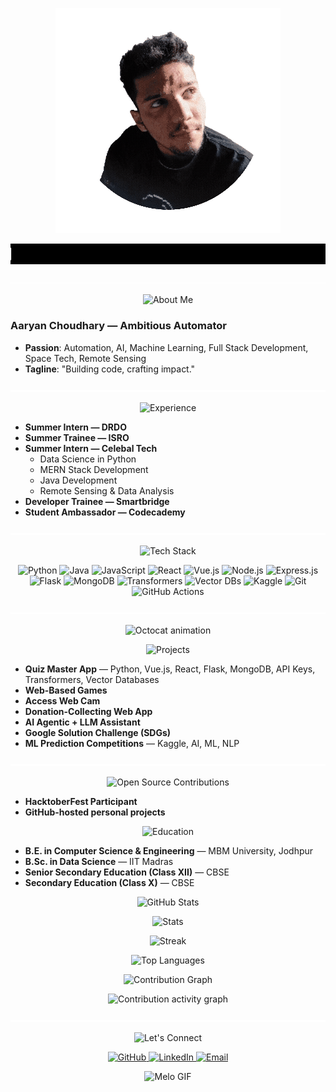 <p align="center">
  <img src="https://raw.githubusercontent.com/IRONalways17/NLP/main/gifd.gif" alt="Intro GIF" />
</p>

<p align="center">
  <img src="https://raw.githubusercontent.com/IRONalways17/NLP/main/typing-intro.svg" alt="Hi, I'm Aaryan — I build things with code 🚀 (typing animation)" />
</p>

<p align="center">
  <img src="https://raw.githubusercontent.com/IRONalways17/NLP/main/divider-animated-white.svg" alt="divider" />
</p>

<p align="center">
  <img src="https://capsule-render.vercel.app/api?type=rect&color=000000&height=60&section=header&text=ABOUT%20ME&fontSize=28&fontColor=FFFFFF&fontAlignY=50" alt="About Me" />
</p>

### Aaryan Choudhary — Ambitious Automator
- **Passion**: Automation, AI, Machine Learning, Full Stack Development, Space Tech, Remote Sensing
- **Tagline**: "Building code, crafting impact."

<p align="center">
  <img src="https://raw.githubusercontent.com/IRONalways17/NLP/main/divider-animated-black.svg" alt="divider" />
</p>

<p align="center">
  <img src="https://capsule-render.vercel.app/api?type=rect&color=FFFFFF&height=60&section=header&text=EXPERIENCE&fontSize=28&fontColor=000000&fontAlignY=50" alt="Experience" />
</p>

- **Summer Intern — DRDO**
- **Summer Trainee — ISRO**
- **Summer Intern — Celebal Tech**
  - Data Science in Python
  - MERN Stack Development
  - Java Development
  - Remote Sensing & Data Analysis
- **Developer Trainee — Smartbridge**
- **Student Ambassador — Codecademy**

<p align="center">
  <img src="https://raw.githubusercontent.com/IRONalways17/NLP/main/divider-animated-white.svg" alt="divider" />
</p>

<p align="center">
  <img src="https://capsule-render.vercel.app/api?type=rect&color=000000&height=60&section=header&text=TECH%20STACK&fontSize=28&fontColor=FFFFFF&fontAlignY=50" alt="Tech Stack" />
</p>

<p align="center">
  <img src="https://img.shields.io/badge/Python-000000?style=for-the-badge&logo=python&logoColor=FFFFFF" alt="Python" />
  <img src="https://img.shields.io/badge/Java-000000?style=for-the-badge&logo=openjdk&logoColor=FFFFFF" alt="Java" />
  <img src="https://img.shields.io/badge/JavaScript-000000?style=for-the-badge&logo=javascript&logoColor=FFFFFF" alt="JavaScript" />
  <img src="https://img.shields.io/badge/React-000000?style=for-the-badge&logo=react&logoColor=FFFFFF" alt="React" />
  <img src="https://img.shields.io/badge/Vue.js-000000?style=for-the-badge&logo=vuedotjs&logoColor=FFFFFF" alt="Vue.js" />
  <img src="https://img.shields.io/badge/Node.js-000000?style=for-the-badge&logo=nodedotjs&logoColor=FFFFFF" alt="Node.js" />
  <img src="https://img.shields.io/badge/Express.js-000000?style=for-the-badge&logo=express&logoColor=FFFFFF" alt="Express.js" />
  <img src="https://img.shields.io/badge/Flask-000000?style=for-the-badge&logo=flask&logoColor=FFFFFF" alt="Flask" />
  <img src="https://img.shields.io/badge/MongoDB-000000?style=for-the-badge&logo=mongodb&logoColor=FFFFFF" alt="MongoDB" />
  <img src="https://img.shields.io/badge/Transformers-000000?style=for-the-badge&logo=huggingface&logoColor=FFFFFF" alt="Transformers" />
  <img src="https://img.shields.io/badge/Vector%20DBs-000000?style=for-the-badge&logoColor=FFFFFF" alt="Vector DBs" />
  <img src="https://img.shields.io/badge/Kaggle-000000?style=for-the-badge&logo=kaggle&logoColor=FFFFFF" alt="Kaggle" />
  <img src="https://img.shields.io/badge/Git-000000?style=for-the-badge&logo=git&logoColor=FFFFFF" alt="Git" />
  <img src="https://img.shields.io/badge/GitHub%20Actions-000000?style=for-the-badge&logo=githubactions&logoColor=FFFFFF" alt="GitHub Actions" />
</p>

<p align="center">
  <img src="https://raw.githubusercontent.com/IRONalways17/NLP/main/divider-animated-white.svg" alt="divider" />
</p>

<p align="center">
  <img src="https://github.githubassets.com/images/spinners/octocat-spinner-64.gif" width="48" alt="Octocat animation" />
</p>

<p align="center">
  <img src="https://capsule-render.vercel.app/api?type=rect&color=000000&height=60&section=header&text=PROJECTS&fontSize=28&fontColor=FFFFFF&fontAlignY=50" alt="Projects" />
</p>

- **Quiz Master App** — Python, Vue.js, React, Flask, MongoDB, API Keys, Transformers, Vector Databases
- **Web-Based Games**
- **Access Web Cam**
- **Donation-Collecting Web App**
- **AI Agentic + LLM Assistant**
- **Google Solution Challenge (SDGs)**
- **ML Prediction Competitions** — Kaggle, AI, ML, NLP

<p align="center">
  <img src="https://raw.githubusercontent.com/IRONalways17/NLP/main/divider-animated-white.svg" alt="divider" />
</p>

<p align="center">
  <img src="https://capsule-render.vercel.app/api?type=rect&color=FFFFFF&height=60&section=header&text=OPEN%20SOURCE%20CONTRIBUTIONS&fontSize=24&fontColor=000000&fontAlignY=50" alt="Open Source Contributions" />
</p>

- **HacktoberFest Participant**
- **GitHub-hosted personal projects**



<p align="center">
  <img src="https://capsule-render.vercel.app/api?type=rect&color=FFFFFF&height=60&section=header&text=EDUCATION&fontSize=28&fontColor=000000&fontAlignY=50" alt="Education" />
</p>

- **B.E. in Computer Science & Engineering** — MBM University, Jodhpur
- **B.Sc. in Data Science** — IIT Madras
- **Senior Secondary Education (Class XII)** — CBSE
- **Secondary Education (Class X)** — CBSE

<p align="center">
  <img src="https://capsule-render.vercel.app/api?type=rect&color=000000&height=60&section=header&text=GITHUB%20STATS&fontSize=28&fontColor=FFFFFF&fontAlignY=50" alt="GitHub Stats" />
</p>

<p align="center">
  <img src="https://github-readme-stats.vercel.app/api?username=IRONalways17&show_icons=true&hide_border=true&bg_color=FFFFFF&title_color=000000&text_color=000000&icon_color=000000" alt="Stats" />
</p>

<p align="center">
  <img src="https://streak-stats.demolab.com?user=IRONalways17&hide_border=true&background=000000&ring=FFFFFF&fire=FFFFFF&currStreakNum=FFFFFF&sideNums=FFFFFF&currStreakLabel=FFFFFF&sideLabels=FFFFFF&dates=FFFFFF&stroke=FFFFFF" alt="Streak" />
</p>

<p align="center">
  <img src="https://github-readme-stats.vercel.app/api/top-langs/?username=IRONalways17&layout=compact&hide_progress=true&hide_border=true&bg_color=000000&title_color=FFFFFF&text_color=FFFFFF" alt="Top Languages" />
</p>

<p align="center">
  <img src="https://capsule-render.vercel.app/api?type=rect&color=FFFFFF&height=60&section=header&text=CONTRIBUTION%20GRAPH&fontSize=26&fontColor=000000&fontAlignY=50" alt="Contribution Graph" />
</p>

<p align="center">
  <img src="https://github-readme-activity-graph.vercel.app/graph?username=IRONalways17&bg_color=000000&color=FFFFFF&line=FFFFFF&point=FFFFFF&area=false&hide_border=true" alt="Contribution activity graph" />
</p>

<p align="center">
  <img src="https://raw.githubusercontent.com/IRONalways17/NLP/main/divider-animated-black.svg" alt="divider" />
</p>

<p align="center">
  <img src="https://capsule-render.vercel.app/api?type=rect&color=000000&height=60&section=header&text=LET%E2%80%99S%20CONNECT&fontSize=26&fontColor=FFFFFF&fontAlignY=50" alt="Let's Connect" />
</p>

<p align="center">
  <a href="https://github.com/IRONalways17">
    <img src="https://img.shields.io/badge/GitHub-000000?style=for-the-badge&logo=github&logoColor=FFFFFF" alt="GitHub" />
  </a>
  <a href="https://www.linkedin.com/in/rampyaaryan17/">
    <img src="https://img.shields.io/badge/LinkedIn-000000?style=for-the-badge&logo=linkedin&logoColor=FFFFFF" alt="LinkedIn" />
  </a>
  <a href="mailto:rampyaaryan17@gmail.com">
    <img src="https://img.shields.io/badge/Email-000000?style=for-the-badge&logo=gmail&logoColor=FFFFFF" alt="Email" />
  </a>
</p>

 

<p align="center">
  <img src="https://raw.githubusercontent.com/IRONalways17/NLP/main/Melo.gif" alt="Melo GIF" />
</p>


